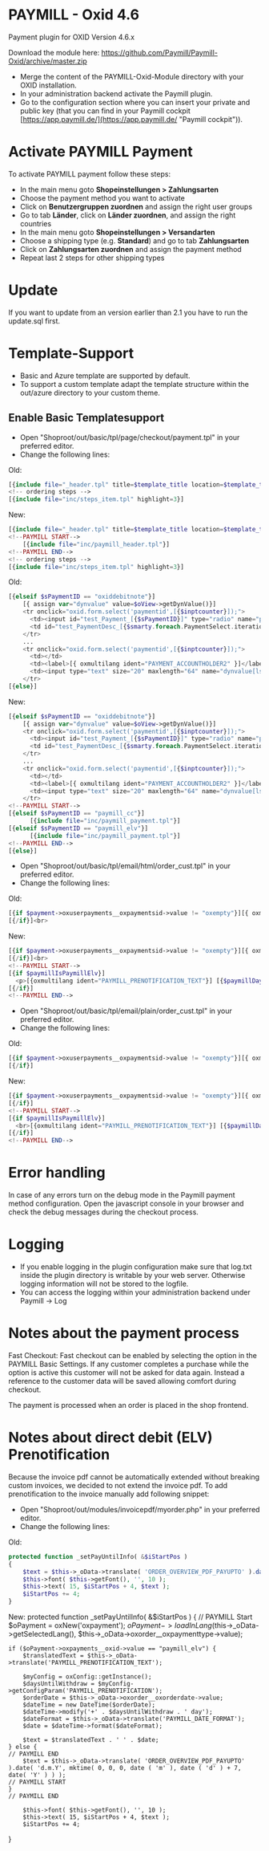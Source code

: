 PAYMILL - Oxid 4.6
==================

Payment plugin for OXID Version 4.6.x

Download the module here: https://github.com/Paymill/Paymill-Oxid/archive/master.zip

- Merge the content of the PAYMILL-Oxid-Module directory with your OXID installation.
- In your administration backend activate the Paymill plugin.
- Go to the configuration section where you can insert your private and public key (that you can find in your Paymill cockpit [https://app.paymill.de/](https://app.paymill.de/ "Paymill cockpit")).

# Activate PAYMILL Payment

To activate PAYMILL payment follow these steps:

- In the main menu goto **Shopeinstellungen > Zahlungsarten**
- Choose the payment method you want to activate
- Click on **Benutzergruppen zuordnen** and assign the right user groups
- Go to tab **Länder**, click on **Länder zuordnen**, and assign the right countries
- In the main menu goto **Shopeinstellungen > Versandarten**
- Choose a shipping type (e.g. **Standard**) and go to tab **Zahlungsarten**
- Click on **Zahlungsarten zuordnen** and assign the payment method
- Repeat last 2 steps for other shipping types

# Update
If you want to update from an version earlier than 2.1 you have to run the update.sql first.

# Template-Support

- Basic and Azure template are supported by default.
- To support a custom template adapt the template structure within the out/azure directory to your custom theme.

## Enable Basic Templatesupport
- Open "Shoproot/out/basic/tpl/page/checkout/payment.tpl" in your preferred editor.
- Change the following lines:

Old:
```php
[{include file="_header.tpl" title=$template_title location=$template_title}]
<!-- ordering steps -->
[{include file="inc/steps_item.tpl" highlight=3}]
```
New:
```php
[{include file="_header.tpl" title=$template_title location=$template_title}]
<!--PAYMILL START-->
	[{include file="inc/paymill_header.tpl"}]
<!--PAYMILL END-->
<!-- ordering steps -->
[{include file="inc/steps_item.tpl" highlight=3}]
```

Old:
```php
[{elseif $sPaymentID == "oxiddebitnote"}]
    [{ assign var="dynvalue" value=$oView->getDynValue()}]
    <tr onclick="oxid.form.select('paymentid',[{$inptcounter}]);">
      <td><input id="test_Payment_[{$sPaymentID}]" type="radio" name="paymentid" value="[{$sPaymentID}]" [{if $oView->getCheckedPaymentId() == $paymentmethod->oxpayments__oxid->value}]checked[{/if}]></td>
      <td id="test_PaymentDesc_[{$smarty.foreach.PaymentSelect.iteration}]" colspan="2"><label><b>[{ $paymentmethod->oxpayments__oxdesc->value}]</b></label></td>
    </tr>
    ...
    <tr onclick="oxid.form.select('paymentid',[{$inptcounter}]);">
      <td></td>
      <td><label>[{ oxmultilang ident="PAYMENT_ACCOUNTHOLDER2" }]</label></td>
      <td><input type="text" size="20" maxlength="64" name="dynvalue[lsktoinhaber]" value="[{ if $dynvalue.lsktoinhaber }][{ $dynvalue.lsktoinhaber }][{else}][{$oxcmp_user->oxuser__oxfname->value}] [{$oxcmp_user->oxuser__oxlname->value}][{/if}]"></td>
    </tr>
[{else}]
```
New:
```php
[{elseif $sPaymentID == "oxiddebitnote"}]
    [{ assign var="dynvalue" value=$oView->getDynValue()}]
    <tr onclick="oxid.form.select('paymentid',[{$inptcounter}]);">
      <td><input id="test_Payment_[{$sPaymentID}]" type="radio" name="paymentid" value="[{$sPaymentID}]" [{if $oView->getCheckedPaymentId() == $paymentmethod->oxpayments__oxid->value}]checked[{/if}]></td>
      <td id="test_PaymentDesc_[{$smarty.foreach.PaymentSelect.iteration}]" colspan="2"><label><b>[{ $paymentmethod->oxpayments__oxdesc->value}]</b></label></td>
    </tr>
    ...
    <tr onclick="oxid.form.select('paymentid',[{$inptcounter}]);">
      <td></td>
      <td><label>[{ oxmultilang ident="PAYMENT_ACCOUNTHOLDER2" }]</label></td>
      <td><input type="text" size="20" maxlength="64" name="dynvalue[lsktoinhaber]" value="[{ if $dynvalue.lsktoinhaber }][{ $dynvalue.lsktoinhaber }][{else}][{$oxcmp_user->oxuser__oxfname->value}] [{$oxcmp_user->oxuser__oxlname->value}][{/if}]"></td>
    </tr>
<!--PAYMILL START-->
[{elseif $sPaymentID == "paymill_cc"}]
      [{include file="inc/paymill_payment.tpl"}]
[{elseif $sPaymentID == "paymill_elv"}]
      [{include file="inc/paymill_payment.tpl"}]
<!--PAYMILL END-->
[{else}]
```
- Open "Shoproot/out/basic/tpl/email/html/order_cust.tpl" in your preferred editor.
- Change the following lines:

Old:
```php
[{if $payment->oxuserpayments__oxpaymentsid->value != "oxempty"}][{ oxmultilang ident="EMAIL_ORDER_CUST_HTML_PAYMENTMETHOD" }] <b>[{ $payment->oxpayments__oxdesc->value }] [{ if $basket->getPaymentCosts() }]([{ $basket->getFPaymentCosts() }] [{ $currency->sign}])[{/if}]</b><br>
[{/if}]<br>
```
New:
```php
[{if $payment->oxuserpayments__oxpaymentsid->value != "oxempty"}][{ oxmultilang ident="EMAIL_ORDER_CUST_HTML_PAYMENTMETHOD" }] <b>[{ $payment->oxpayments__oxdesc->value }] [{ if $basket->getPaymentCosts() }]([{ $basket->getFPaymentCosts() }] [{ $currency->sign}])[{/if}]</b><br>
[{/if}]<br>
<!--PAYMILL START-->
[{if $paymillIsPaymillElv}]
  <p>[{oxmultilang ident="PAYMILL_PRENOTIFICATION_TEXT"}] [{$paymillDaysUntilWithdraw}]</p>
[{/if}]
<!--PAYMILL END-->
```

- Open "Shoproot/out/basic/tpl/email/plain/order_cust.tpl" in your preferred editor.
- Change the following lines:

Old:
```php
[{if $payment->oxuserpayments__oxpaymentsid->value != "oxempty"}][{ oxmultilang ident="EMAIL_ORDER_CUST_HTML_PAYMENTMETHOD" }] [{ $payment->oxpayments__oxdesc->getRawValue() }] [{ if $basket->getPaymentCosts() }]([{ $basket->getFPaymentCosts() }] [{ $currency->sign}])[{/if}]
[{/if}]
```
New:
```php
[{if $payment->oxuserpayments__oxpaymentsid->value != "oxempty"}][{ oxmultilang ident="EMAIL_ORDER_CUST_HTML_PAYMENTMETHOD" }] [{ $payment->oxpayments__oxdesc->getRawValue() }] [{ if $basket->getPaymentCosts() }]([{ $basket->getFPaymentCosts() }] [{ $currency->sign}])[{/if}]
[{/if}]
<!--PAYMILL START-->
[{if $paymillIsPaymillElv}]
  <br>[{oxmultilang ident="PAYMILL_PRENOTIFICATION_TEXT"}] [{$paymillDaysUntilWithdraw}]<br>
[{/if}]
<!--PAYMILL END-->
```

# Error handling

In case of any errors turn on the debug mode in the Paymill payment method configuration.
Open the javascript console in your browser and check the debug messages during the checkout process.

# Logging

- If you enable logging in the plugin configuration make sure that log.txt inside the plugin directory is writable by your web server. Otherwise logging information will not be stored to the logfile.
- You can access the logging within your administration backend under Paymill -> Log

# Notes about the payment process

Fast Checkout: Fast checkout can be enabled by selecting the option in the PAYMILL Basic Settings. If any customer completes a purchase while the option is active this customer will not be asked for data again. Instead a reference to the customer data will be saved allowing comfort during checkout.

The payment is processed when an order is placed in the shop frontend.

# Notes about direct debit (ELV) Prenotification
Because the invoice pdf cannot be automatically extended without breaking custom invoices, we decided to not extend the invoice pdf. To add prenotification to the invoice manually add following snippet:

- Open "Shoproot/out/modules/invoicepdf/myorder.php" in your preferred editor.
- Change the following lines:

Old:
```php
protected function _setPayUntilInfo( &$iStartPos )
{
    $text = $this->_oData->translate( 'ORDER_OVERVIEW_PDF_PAYUPTO' ).date( 'd.m.Y', mktime( 0, 0, 0, date ( 'm' ), date ( 'd' ) + 7, date( 'Y' ) ) );
    $this->font( $this->getFont(), '', 10 );
    $this->text( 15, $iStartPos + 4, $text );
    $iStartPos += 4;
}
```
New:
protected function _setPayUntilInfo( &$iStartPos )
{
    // PAYMILL Start
    $oPayment = oxNew('oxpayment');
    $oPayment->loadInLang($this->_oData->getSelectedLang(), $this->_oData->oxorder__oxpaymenttype->value);

    if ($oPayment->oxpayments__oxid->value == "paymill_elv") {
        $translatedText = $this->_oData->translate('PAYMILL_PRENOTIFICATION_TEXT');

        $myConfig = oxConfig::getInstance();
        $daysUntilWithdraw = $myConfig->getConfigParam('PAYMILL_PRENOTIFICATION');
        $orderDate = $this->_oData->oxorder__oxorderdate->value;
        $dateTime = new DateTime($orderDate);
        $dateTime->modify('+' . $daysUntilWithdraw . ' day');
        $dateFormat = $this->_oData->translate('PAYMILL_DATE_FORMAT');
        $date = $dateTime->format($dateFormat);

        $text = $translatedText . ' ' . $date;
    } else {
    // PAYMILL END
        $text = $this->_oData->translate( 'ORDER_OVERVIEW_PDF_PAYUPTO' ).date( 'd.m.Y', mktime( 0, 0, 0, date ( 'm' ), date ( 'd' ) + 7, date( 'Y' ) ) );
    // PAYMILL START
    }
    // PAYMILL END

        $this->font( $this->getFont(), '', 10 );
        $this->text( 15, $iStartPos + 4, $text );
        $iStartPos += 4;
}
```